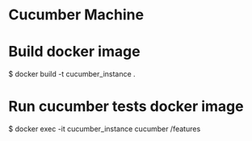 Cucumber Machine
========================

# Build docker image

$ docker build -t cucumber_instance .

# Run cucumber tests docker image

$ docker exec -it cucumber_instance cucumber /features
